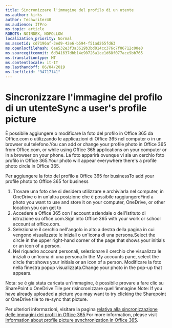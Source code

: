 ```yaml
---
title: Sincronizzare l'immagine del profilo di un utente
ms.author: kirks
author: Techwriter40
ms.audience: ITPro
ms.topic: article
ROBOTS: NOINDEX, NOFOLLOW
localization_priority: Normal
ms.assetid: cd7196af-3ed9-42e6-b594-f51ad265fd63
ms.openlocfilehash: 6ae532e3f3a3619b3bd014cc376c7f06712c00e0
ms.sourcegitcommit: 6d341637dbb14e90726a1ce1d68f077ace9bb765
ms.translationtype: MT
ms.contentlocale: it-IT
ms.lasthandoff: 06/04/2019
ms.locfileid: "34717141"
---
```

# <a name="sync-a-users-profile-picture"></a><span data-ttu-id="1be29-102">Sincronizzare l'immagine del profilo di un utente</span><span class="sxs-lookup"><span data-stu-id="1be29-102">Sync a user's profile picture</span></span>

<p><span data-ttu-id="1be29-103">È possibile aggiungere o modificare la foto del profilo in Office 365 da Office.com o utilizzando le applicazioni di Office 365 nel computer o in un browser sul telefono.</span><span class="sxs-lookup"><span data-stu-id="1be29-103">You can add or change your profile photo in Office 365 from Office.com, or while using Office 365 applications on your computer or in a browser on your phone.</span></span> <span data-ttu-id="1be29-104">La foto apparirà ovunque vi sia un cerchio foto profilo in Office 365.</span><span class="sxs-lookup"><span data-stu-id="1be29-104">Your photo will appear everywhere there's a profile photo circle in Office 365.</span></span></p> <p><span data-ttu-id="1be29-105">Per aggiungere la foto del profilo a Office 365 for business</span><span class="sxs-lookup"><span data-stu-id="1be29-105">To add your profile photo to Office 365 for business</span></span></p> <ol> <li><span data-ttu-id="1be29-106">Trovare una foto che si desidera utilizzare e archiviarla nel computer, in OneDrive o in un'altra posizione che è possibile raggiungere</span><span class="sxs-lookup"><span data-stu-id="1be29-106">Find a photo you want to use and store it on your computer, OneDrive, or other location you can get to</span></span></li> <li><span data-ttu-id="1be29-107">Accedere a Office 365 con l'account aziendale o dell'Istituto di istruzione su office.com.</span><span class="sxs-lookup"><span data-stu-id="1be29-107">Sign into Office 365 with your work or school account at office.com.</span></span></li> <li><span data-ttu-id="1be29-108">Selezionare il cerchio nell'angolo in alto a destra della pagina in cui vengono visualizzate le iniziali o un'icona di una persona.</span><span class="sxs-lookup"><span data-stu-id="1be29-108">Select the circle in the upper right-hand corner of the page that shows your initials or an icon of a person.</span></span></li> <li><span data-ttu-id="1be29-109">Nel riquadro account personali, selezionare il cerchio che visualizza le iniziali o un'icona di una persona.</span><span class="sxs-lookup"><span data-stu-id="1be29-109">In the My accounts pane, select the circle that shows your initials or an icon of a person.</span></span> <span data-ttu-id="1be29-110">Modificare la foto nella finestra popup visualizzata.</span><span class="sxs-lookup"><span data-stu-id="1be29-110">Change your photo in the pop-up that appears.</span></span></li> </ol> <p><span data-ttu-id="1be29-111">Nota: se è già stata caricata un'immagine, è possibile provare a fare clic su SharePoint o OneDrive Tile per risincronizzare quell'immagine.</span><span class="sxs-lookup"><span data-stu-id="1be29-111">Note: If you have already uploaded a picture you may want to try clicking the Sharepoint or OneDrive tile to re-sync that picture.</span></span></p> <p><span data-ttu-id="1be29-112">Per ulteriori informazioni, visitare la pagina <a href="https://support.office.com/en-us/article/information-about-profile-picture-synchronization-in-office-365-20594d76-d054-4af4-a660-401133e3d48a?ui=en-US&amp;rs=en-US&amp;ad=US">relativa alla sincronizzazione delle immagini dei profili in Office 365</a>.</span><span class="sxs-lookup"><span data-stu-id="1be29-112">For more information, please visit <a href="https://support.office.com/en-us/article/information-about-profile-picture-synchronization-in-office-365-20594d76-d054-4af4-a660-401133e3d48a?ui=en-US&amp;rs=en-US&amp;ad=US">Information about profile picture synchronization in Office 365</a>.</span></span></p>
